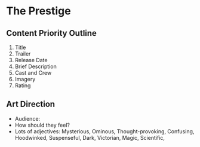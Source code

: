 # The Prestige

## Content Priority Outline

1. Title
2. Trailer
3. Release Date
4. Brief Description
5. Cast and Crew
6. Imagery
7. Rating

## Art Direction

* Audience:
* How should they feel?
* Lots of adjectives: Mysterious, Ominous, Thought-provoking, Confusing, Hoodwinked, Suspenseful, Dark, Victorian, Magic, Scientific, 